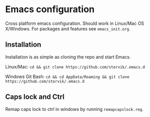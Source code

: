 # Emacs configuration

Cross platform emacs configuration.
Should work in Linux/Mac OS X/Windows.
For packages and features see `emacs_init.org`.

## Installation

Installation is as simple as cloning the repo and start Emacs.

Linux/Mac: `cd && git clone https://github.com/storvik/.emacs.d`

Windows Git Bash: `cd && cd AppData/Roaming && git clone https://github.com/storvik/.emacs.d`

## Caps lock and Ctrl

Remap caps lock to ctrl in windows by running `remapcapslock.reg`.
